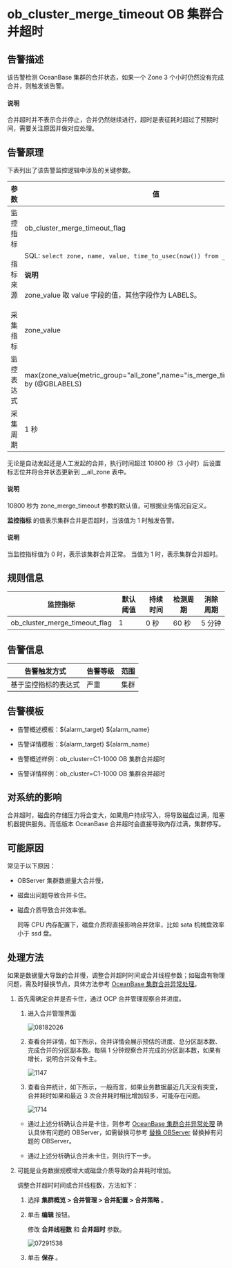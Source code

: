 # ob_cluster_merge_timeout OB 集群合并超时

**告警描述**
-----------------------------

该告警检测 OceanBase 集群的合并状态，如果一个 Zone 3 个小时仍然没有完成合并，则触发该告警。

<main id="notice" type='explain'><h4>说明</h4><p>合并超时并不表示合并停止，合并仍然继续进行，超时是表征耗时超过了预期时间，需要关注原因并做对应处理。</p></main>



告警原理 
-------------------------

下表列出了该告警监控逻辑中涉及的关键参数。


|  参数   |                                                                                               值                                                                                                |
|-------|------------------------------------------------------------------------------------------------------------------------------------------------------------------------------------------------|
| 监控指标  | ob_cluster_merge_timeout_flag                                                                                                                                                                  |
| 指标来源  | SQL:  ```select zone, name, value, time_to_usec(now()) from __all_zone; ```  <main id="notice" type='explain'><h4>说明</h4><p>zone_value 取 value 字段的值，其他字段作为 LABELS。</p></main> |
| 采集指标  | zone_value                                                                                                                                                                                     |
| 监控表达式 | max(zone_value{metric_group="all_zone",name="is_merge_timeout",@LABELS}) by (@GBLABELS)                                                                                                        |
| 采集周期  | 1 秒                                                                                                                                                                                            |



无论是自动发起还是人工发起的合并，执行时间超过 10800 秒（3 小时）后设置标志位并将合并状态更新到 __all_zone 表中。

<main id="notice" type='explain'><h4>说明</h4><p>10800 秒为 zone_merge_timeout 参数的默认值，可根据业务情况自定义。</p></main>



**监控指标** 的值表示集群合并是否超时，当该值为 1 时触发告警。

<main id="notice" type='explain'><h4>说明</h4><p>当监控指标值为 0 时，表示该集群合并正常。 当值为 1 时，表示集群合并超时。</p></main>



**规则信息** 
-----------------------------



|             监控指标              | 默认阈值 | 持续时间 | 检测周期 | 消除周期 |
|-------------------------------|------|------|------|------|
| ob_cluster_merge_timeout_flag | 1    | 0 秒  | 60 秒 | 5 分钟 |



**告警信息** 
-----------------------------



|   告警触发方式   | 告警等级 | 范围 |
|------------|------|----|
| 基于监控指标的表达式 | 严重   | 集群 |



**告警模板** 
-----------------------------

* 告警概述模板：${alarm_target} ${alarm_name}

  

* 告警详情模板：${alarm_target} ${alarm_name}

  

* 告警概述样例：ob_cluster=C1-1000 OB 集群合并超时

  

* 告警详情样例：ob_cluster=C1-1000 OB 集群合并超时

  




**对系统的影响** 
-------------------------------

合并超时，磁盘的存储压力将会变大，如果用户持续写入，将导致磁盘过满，阻塞机器提供服务。而低版本 OceanBase 合并超时会直接导致内存过满，集群停写。

**可能原因** 
-----------------------------

常见于以下原因：

* OBServer 集群数据量大合并慢，

  

* 磁盘出问题导致合并卡住。

  

* 磁盘介质导致合并效率低。

  同等 CPU 内存配置下，磁盘介质将直接影响合并效率，比如 sata 机械盘效率小于 ssd 盘。
  




**处理方法** 
-----------------------------

如果是数据量大导致的合并慢，调整合并超时时间或合并线程参数；如磁盘有物理问题，需及时替换节点，具体方法参考 [OceanBase 集群合并异常处理](../../4.alarm-reference/4.alarm-appendix/3.handle-oceanbase-cluster-merge-exceptions.md)。

1. 首先需确定合并是否卡住，通过 OCP 合并管理观察合并进度。

   1. 进入合并管理界面

      ![08182026](https://help-static-aliyun-doc.aliyuncs.com/assets/img/zh-CN/6569829261/p307021.png)
      
   
   2. 查看合并详情，如下所示，合并详情会展示预估的进度、总分区副本数、完成合并的分区副本数。每隔 1 分钟观察合并完成的分区副本数，如果有增长，说明合并没有卡主。

      ![1147](https://help-static-aliyun-doc.aliyuncs.com/assets/img/zh-CN/5140187361/p358634.png)
      
   
   3. 查看合并统计，如下所示，一般而言，如果业务数据最近几天没有突变，合并耗时如果和最近 3 次合并耗时相比增加较多，可能存在问题。

      ![1714](https://help-static-aliyun-doc.aliyuncs.com/assets/img/zh-CN/6140187361/p358636.png)
      
   

   
   * 通过上述分析确认合并是卡住，则参考 [OceanBase 集群合并异常处理](../../4.alarm-reference/4.alarm-appendix/3.handle-oceanbase-cluster-merge-exceptions.md) 确认具体有问题的 OBServer，如需替换可参考 [替换 OBServer](../../3.ob-cloud-platform/4.manage-clusters/3.basic-operations/8.manage-the-observer-cluster/7.cluster-replace-observer.md) 替换掉有问题的 OBServer。

     
   
   * 通过上述分析确认合并未卡住，则执行下一步。

     
   

   

2. 可能是业务数据规模增大或磁盘介质导致的合并耗时增加。

   调整合并超时时间或合并线程数，方法如下：
   1. 选择 **集群概览 \> 合并管理 \> 合并配置 \> 合并策略** 。

      
   
   2. 单击 **编辑** 按钮。

      修改 **合并线程数** 和 **合并超时** 参数。
      
      ![07291538](https://help-static-aliyun-doc.aliyuncs.com/assets/img/zh-CN/8052019261/p299590.png)
      
   
   3. 单击 **保存** 。

      
   

   




